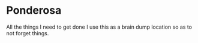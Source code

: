 # Ponderosa
All the things I need to get done
I use this as a brain dump location so as to not forget things.
